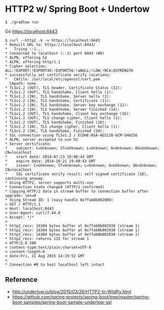 # HTTP2 w/ Spring Boot + Undertow

    $ ./gradlew run

Go [https://localhost:8443](https://localhost:8443)


    $ curl --http2 -k -v https://localhost:8443
    * Rebuilt URL to: https://localhost:8443/
    *   Trying ::1...
    * Connected to localhost (::1) port 8443 (#0)
    * ALPN, offering h2
    * ALPN, offering http/1.1
    * Cipher selection: ALL:!EXPORT:!EXPORT40:!EXPORT56:!aNULL:!LOW:!RC4:@STRENGTH
    * successfully set certificate verify locations:
    *   CAfile: /usr/local/etc/openssl/cert.pem
      CApath: none
    * TLSv1.2 (OUT), TLS header, Certificate Status (22):
    * TLSv1.2 (OUT), TLS handshake, Client hello (1):
    * TLSv1.2 (IN), TLS handshake, Server hello (2):
    * TLSv1.2 (IN), TLS handshake, Certificate (11):
    * TLSv1.2 (IN), TLS handshake, Server key exchange (12):
    * TLSv1.2 (IN), TLS handshake, Server finished (14):
    * TLSv1.2 (OUT), TLS handshake, Client key exchange (16):
    * TLSv1.2 (OUT), TLS change cipher, Client hello (1):
    * TLSv1.2 (OUT), TLS handshake, Finished (20):
    * TLSv1.2 (IN), TLS change cipher, Client hello (1):
    * TLSv1.2 (IN), TLS handshake, Finished (20):
    * SSL connection using TLSv1.2 / ECDHE-RSA-AES128-GCM-SHA256
    * ALPN, server accepted to use h2
    * Server certificate:
    * 	 subject: C=Unknown; ST=Unknown; L=Unknown; O=Unknown; OU=Unknown; CN=localhost
    * 	 start date: 2014-07-23 19:48:43 GMT
    * 	 expire date: 2014-10-21 19:48:43 GMT
    * 	 issuer: C=Unknown; ST=Unknown; L=Unknown; O=Unknown; OU=Unknown; CN=localhost
    * 	 SSL certificate verify result: self signed certificate (18), continuing anyway.
    * Using HTTP2, server supports multi-use
    * Connection state changed (HTTP/2 confirmed)
    * Copying HTTP/2 data in stream buffer to connection buffer after upgrade: len=0
    * Using Stream ID: 1 (easy handle 0x7fab0b002000)
    > GET / HTTP/1.1
    > Host: localhost:8443
    > User-Agent: curl/7.44.0
    > Accept: */*
    > 
    * http2_recv: 16384 bytes buffer at 0x7fab0b002930 (stream 1)
    * http2_recv: 16384 bytes buffer at 0x7fab0b002930 (stream 1)
    * http2_recv: 16384 bytes buffer at 0x7fab0b002930 (stream 1)
    * http2_recv: returns 115 for stream 1
    < HTTP/2.0 200
    < content-type:text/plain;charset=UTF-8
    < content-length:6
    < date:Fri, 21 Aug 2015 14:19:52 GMT
    < 
    * Connection #0 to host localhost left intact

## Reference

* http://undertow.io/blog/2015/03/26/HTTP2-In-Wildfly.html
* https://github.com/spring-projects/spring-boot/tree/master/spring-boot-samples/spring-boot-sample-undertow-ssl

